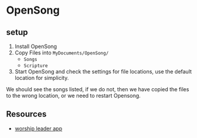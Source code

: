 # OpenSong 

## setup

1. Install OpenSong
1. Copy Files into `MyDocuments/OpenSong/`
    - `Songs`
    - `Scripture`
1. Start OpenSong and check the settings for file locations, use the default location for simplicity.

We should see the songs listed, if we do not, 
then we have copied the files to the wrong location, 
or we need to restart Opensong.

## Resources

- [worship leader app](https://worshipleaderapp.com/en)